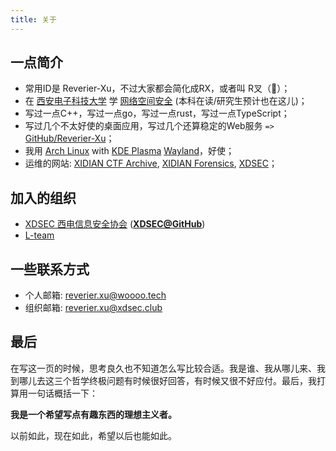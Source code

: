 ```yaml
---
title: 关于
---
```


## 一点简介

- 常用ID是 Reverier-Xu，不过大家都会简化成RX，或者叫 R叉（💢）；
- 在 [西安电子科技大学](https://www.xidian.edu.cn/) 学 [网络空间安全](https://ce.xidian.edu.cn) (本科在读/研究生预计也在这儿)；
- 写过一点C++，写过一点go，写过一点rust，写过一点TypeScript；
- 写过几个不太好使的桌面应用，写过几个还算稳定的Web服务 `=>` [GitHub/Reverier-Xu](https://github.com/Reverier-Xu)；
- 我用 [Arch Linux](https://www.archlinux.org/) with [KDE Plasma](https://www.kde.org/) [Wayland](https://wayland.freedesktop.org/)，好使；
- 运维的网站: [XIDIAN CTF Archive](https://ctf.xidian.edu.cn/), [XIDIAN Forensics](https://forensics.xidian.edu.cn/), [XDSEC](https://www.xdsec.org/)；

## 加入的组织

- [XDSEC 西电信息安全协会](https://www.xdsec.org/) ([**XDSEC@GitHub**](https://github.com/XDSEC))
- [L-team](https://l.xdsec.org/)

## 一些联系方式

- 个人邮箱: [reverier.xu@woooo.tech](mailto:reverier.xu@woooo.tech)
- 组织邮箱: [reverier.xu@xdsec.club](mailto:reverier.xu@xdsec.club)

## 最后

在写这一页的时候，思考良久也不知道怎么写比较合适。我是谁、我从哪儿来、我到哪儿去这三个哲学终极问题有时候很好回答，有时候又很不好应付。最后，我打算用一句话概括一下：

**我是一个希望写点有趣东西的理想主义者。**

以前如此，现在如此，希望以后也能如此。
